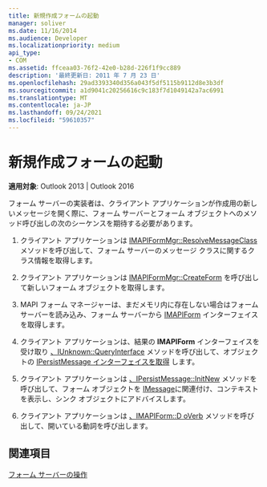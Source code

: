 ```yaml
---
title: 新規作成フォームの起動
manager: soliver
ms.date: 11/16/2014
ms.audience: Developer
ms.localizationpriority: medium
api_type:
- COM
ms.assetid: ffceaa03-76f2-42e0-b28d-226f1f9cc889
description: '最終更新日: 2011 年 7 月 23 日'
ms.openlocfilehash: 29ad3393340d356a043f5df5115b9112d8e3b3df
ms.sourcegitcommit: a1d9041c20256616c9c183f7d1049142a7ac6991
ms.translationtype: MT
ms.contentlocale: ja-JP
ms.lasthandoff: 09/24/2021
ms.locfileid: "59610357"
---
```

# <a name="launching-a-new-compose-form"></a>新規作成フォームの起動

  
  
**適用対象**: Outlook 2013 | Outlook 2016 
  
フォーム サーバーの実装者は、クライアント アプリケーションが作成用の新しいメッセージを開く際に、フォーム サーバーとフォーム オブジェクトへのメソッド呼び出しの次のシーケンスを期待する必要があります。
  
1. クライアント アプリケーションは [IMAPIFormMgr::ResolveMessageClass](imapiformmgr-resolvemessageclass.md) メソッドを呼び出して、フォーム サーバーのメッセージ クラスに関するクラス情報を取得します。 
    
2. クライアント アプリケーションは [IMAPIFormMgr::CreateForm](imapiformmgr-createform.md) を呼び出して新しいフォーム オブジェクトを取得します。 
    
3. MAPI フォーム マネージャーは、まだメモリ内に存在しない場合はフォーム サーバーを読み込み、フォーム サーバーから [IMAPIForm](imapiformiunknown.md) インターフェイスを取得します。 
    
4. クライアント アプリケーションは、結果の **IMAPIForm** インターフェイスを受け取り [、IUnknown::QueryInterface](https://msdn.microsoft.com/library/54d5ff80-18db-43f2-b636-f93ac053146d%28Office.15%29.aspx) メソッドを呼び出して、オブジェクトの [IPersistMessage インターフェイスを取得](ipersistmessageiunknown.md) します。 
    
5. クライアント アプリケーションは [、IPersistMessage::InitNew](ipersistmessage-initnew.md) メソッドを呼び出して、フォーム オブジェクトを [IMessage](imessageimapiprop.md)に関連付け、コンテキストを表示し、シンク オブジェクトにアドバイスします。
    
6. クライアント アプリケーションは [、IMAPIForm::D oVerb](imapiform-doverb.md) メソッドを呼び出して、開いている動詞を呼び出します。 
    
## <a name="see-also"></a>関連項目



[フォーム サーバーの操作](form-server-interactions.md)

